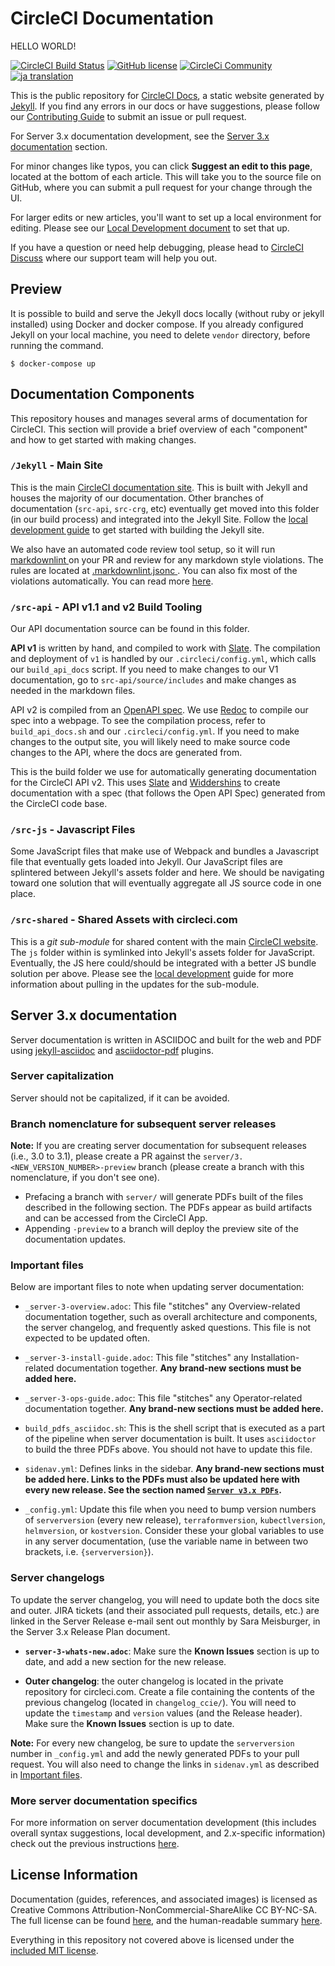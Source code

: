 # CircleCI Documentation

HELLO WORLD!

[![CircleCI Build Status](https://circleci.com/gh/circleci/circleci-docs.svg?style=shield)](https://circleci.com/gh/circleci/circleci-docs)
[![GitHub license](https://img.shields.io/badge/license-MIT-blue.svg)](https://raw.githubusercontent.com/circleci/circleci-docs/master/LICENSE)
[![CircleCi Community](https://img.shields.io/badge/community-CircleCI%20Discuss-343434.svg)](https://discuss.circleci.com)
[![ja translation](https://img.shields.io/badge/dynamic/json?color=blue&label=ja&style=flat&query=%24.progress.0.data.translationProgress&url=https%3A%2F%2Fbadges.awesome-crowdin.com%2Fstats-13528254-306408.json)](https://crowdin.com)

This is the public repository for [CircleCI Docs](https://circleci.com/docs/), a
static website generated by [Jekyll](https://jekyllrb.com/). If you find any
errors in our docs or have suggestions, please follow our [Contributing
Guide](docs/CONTRIBUTING.md) to submit an issue or pull request.

For Server 3.x documentation development, see the [Server 3.x documentation](#server-3.x-documentation) section.

For minor changes like typos, you can click **Suggest an edit to this page**,
located at the bottom of each article. This will take you to the source file on
GitHub, where you can submit a pull request for your change through the UI.

For larger edits or new articles, you'll want to set up a local environment for
editing. Please see our [Local Development
document](./docs/local-development.md) to set that up.

If you have a question or need help debugging, please head to [CircleCI
Discuss](https://discuss.circleci.com/) where our support team will help you
out.

## Preview

It is possible to build and serve the Jekyll docs locally (without ruby or jekyll installed) using Docker and docker compose.
If you already configured Jekyll on your local machine, you need to delete `vendor` directory, before running the command.

```
$ docker-compose up
```

## Documentation Components

This repository houses and manages several arms of documentation for CircleCI.
This section will provide a brief overview of each "component" and how to get
started with making changes.

### `/Jekyll` - Main Site

This is the main [CircleCI documentation site](https://circleci.com/docs/2.0/).
This is built with Jekyll and houses the majority of our documentation. Other
branches of documentation (`src-api`, `src-crg`, etc) eventually get moved into
this folder (in our build process) and integrated into the Jekyll Site. Follow
the [local development guide](./docs/local-development.md) to get started with
building the Jekyll site.

We also have an automated code review tool setup, so it will run [markdownlint
](https://github.com/DavidAnson/markdownlint) on your PR and review for any
markdown style violations. The rules are located at [.markdownlint.jsonc
](https://github.com/DavidAnson/markdownlint/blob/main/.markdownlint.jsonc).
You can also fix most of the violations automatically. You can read more 
[here](https://github.com/circleci/circleci-docs/blob/master/docs/local-development.md#markdownlinter).

### `/src-api` - API v1.1 and v2 Build Tooling

Our API documentation source can be found in this folder.

**API v1** is written by hand, and compiled to work with
[Slate](https://github.com/slatedocs/slate). The compilation and deployment of
`v1` is handled by our `.circleci/config.yml`, which calls our `build_api_docs`
script. If you need to make changes to our V1 documentation, go to
`src-api/source/includes` and make changes as needed in the markdown files.

API v2 is compiled from an [OpenAPI
spec](https://github.com/OAI/OpenAPI-Specification). We use
[Redoc](https://github.com/Redocly/redoc) to compile our spec into a webpage. To
see the compilation process, refer to `build_api_docs.sh` and our
`.circleci/config.yml`. If you need to make changes to the output site, you will
likely need to make source code changes to the API, where the docs are generated
from.

This is the build folder we use for automatically generating documentation for
the CircleCI API v2. This uses [Slate](https://github.com/slatedocs/slate) and
[Widdershins](https://github.com/Mermade/widdershins) to create documentation
with a spec (that follows the Open API Spec) generated from the CircleCI code
base.

### `/src-js` - Javascript Files

Some JavaScript files that make use of Webpack  and bundles a Javascript
file that eventually gets loaded into Jekyll. Our JavaScript files are
splintered between Jekyll's assets folder and here. We should be navigating
toward one solution that will eventually aggregate all JS source code in one place.

### `/src-shared` - Shared Assets with circleci.com

This is a *git sub-module* for shared content with the main [CircleCI
website](https://circleci.com/docs/). The `js` folder within is symlinked into
Jekyll's assets folder for JavaScript. Eventually, the JS here could/should be
integrated with a better JS bundle solution per above. Please see the [local
development](./docs/local-development.md) guide for more information about
pulling in the updates for the sub-module.

## Server 3.x documentation

Server documentation is written in ASCIIDOC and built for the web and PDF using 
[jekyll-asciidoc](https://github.com/asciidoctor/jekyll-asciidoc) and [asciidoctor-pdf](https://github.com/asciidoctor/asciidoctor-pdf) plugins.

### Server capitalization

Server should not be capitalized, if it can be avoided.

### Branch nomenclature for subsequent server releases

**Note:** If you are creating server documentation for subsequent releases (i.e., 3.0 to 3.1), please 
create a PR against the `server/3.<NEW_VERSION_NUMBER>-preview` branch (please create a branch with
this nomenclature, if you don't see one).

- Prefacing a branch with `server/` will generate PDFs built of the files described in the following section. The PDFs appear as build artifacts 
and can be accessed from the CircleCI App.
- Appending `-preview` to a branch will deploy the preview site of the documentation updates.

### Important files

Below are important files to note when updating server documentation:

- `_server-3-overview.adoc`: This file "stitches" any Overview-related documentation together, such as overall architecture 
  and components, the server changelog, and frequently asked questions. This file is not expected to be updated often.
- `_server-3-install-guide.adoc`: This file "stitches" any Installation-related documentation together. **Any brand-new sections must be added here.**
- `_server-3-ops-guide.adoc`: This file "stitches" any Operator-related documentation together. **Any brand-new sections must be added here.**

- `build_pdfs_asciidoc.sh`: This is the shell script that is executed as a part of the pipeline when server documentation 
  is built. It uses `asciidoctor` to build the three PDFs above. You should not have to update this file.
  
- `sidenav.yml`: Defines links in the sidebar. **Any brand-new sections must be added here. Links to the PDFs must also be
  updated here with every new release. See the section named [`Server v3.x PDFs`](https://github.com/circleci/circleci-docs/blob/21815f9ef8ff7213eff54f920a452032b06cccb8/jekyll/_data/sidenav.yml#L355).**

- `_config.yml`: Update this file when you need to bump version numbers of `serverversion` (every new release),
  `terraformversion`, `kubectlversion`, `helmversion`, or `kostversion`. Consider these your global variables to use in any
  server documentation, (use the variable name in between two brackets, i.e. `{serverversion}`).
  
### Server changelogs

To update the server changelog, you will need to update both the docs site and outer. JIRA tickets (and their associated
pull requests, details, etc.) are linked in the Server Release e-mail sent out monthly by Sara Meisburger, in the 
Server 3.x Release Plan document.

- **`server-3-whats-new.adoc`**: Make sure the **Known Issues** section is up to date, and add a new section for the new 
  release.

- **Outer changelog**: the outer changelog is located in the private repository for circleci.com. Create a file containing
  the contents of the previous changelog (located in `changelog_ccie/`). You will need to update the `timestamp`
  and `version` values (and the Release header). Make sure the **Known Issues** section is up to date.

**Note:** For every new changelog, be sure to update the `serverversion` number in `_config.yml` and add the newly 
generated PDFs to your pull request. You will also need to change the links in `sidenav.yml` as described in [Important files](#important-files).

### More server documentation specifics

For more information on server documentation development (this includes overall syntax suggestions, local development, 
and 2.x-specific information) check out the previous instructions [here](https://github.com/circleci/circleci-docs/blob/master/docs/server-docs.adoc).

## License Information
Documentation (guides, references, and associated images) is licensed as
Creative Commons Attribution-NonCommercial-ShareAlike CC BY-NC-SA. The full
license can be found
[here](http://creativecommons.org/licenses/by-nc-sa/4.0/legalcode), and the
human-readable summary
[here](http://creativecommons.org/licenses/by-nc-sa/4.0/).

Everything in this repository not covered above is licensed under the [included
MIT license](./docs/licence.md).
